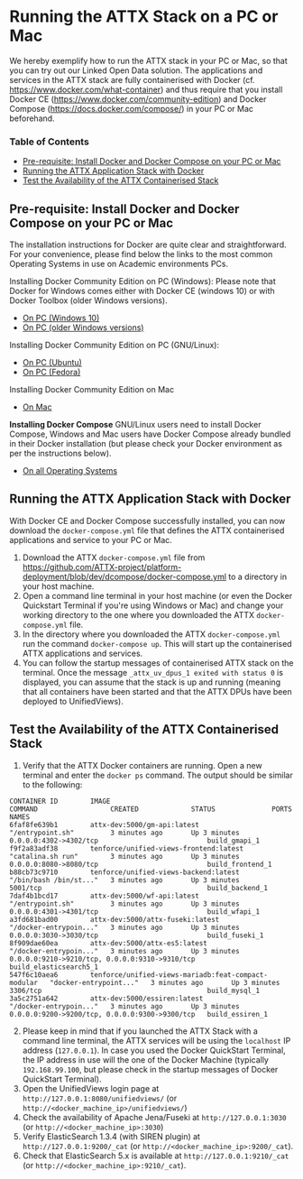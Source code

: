 # Running the ATTX Stack on a PC or Mac

We hereby exemplify how to run the ATTX stack in your PC or Mac, so that you can try out our Linked Open Data solution. The applications and services in the ATTX stack are fully containerised with Docker (cf. https://www.docker.com/what-container) and thus require that you install Docker CE (https://www.docker.com/community-edition) and Docker Compose (https://docs.docker.com/compose/) in your PC or Mac beforehand.

### Table of Contents
<!-- TOC START min:1 max:3 link:true update:false -->
  - [Pre-requisite: Install Docker and Docker Compose on your PC or Mac](#pre-requisite-install-docker-and-docker-compose-on-your-pc-or-mac)
  - [Running the ATTX Application Stack with Docker](#running-the-attx-application-stack-with-docker)
  - [Test the Availability of the ATTX Containerised Stack](#test-the-availability-of-the-attx-containerised-stack)

<!-- TOC END -->


## Pre-requisite: Install Docker and Docker Compose on your PC or Mac
The installation instructions for Docker are quite clear and straightforward. For your convenience, please find below the links to the most common Operating Systems in use on Academic environments PCs.

Installing Docker Community Edition on PC (Windows):
Please note that Docker for Windows comes either with Docker CE (windows 10) or with Docker Toolbox (older Windows versions).
* [On PC (Windows 10)](https://store.docker.com/editions/community/docker-ce-desktop-windows?tab=description)
* [On PC (older Windows versions)](https://www.docker.com/products/docker-toolbox)

Installing Docker Community Edition on PC (GNU/Linux):
* [On PC (Ubuntu)](https://store.docker.com/editions/community/docker-ce-server-ubuntu?tab=description)
* [On PC (Fedora)](https://store.docker.com/editions/community/docker-ce-server-fedora?tab=description)

Installing Docker Community Edition on Mac
* [On Mac](https://store.docker.com/editions/community/docker-ce-desktop-mac?tab=description)


**Installing Docker Compose**
GNU/Linux users need to install Docker Compose, Windows and Mac users have Docker Compose already bundled in their Docker installation (but please check your Docker environment as per the instructions below).
* [On all Operating Systems](https://docs.docker.com/compose/install/)

## Running the ATTX Application Stack with Docker
With Docker CE and Docker Compose successfully installed, you can now download the `docker-compose.yml` file that defines the ATTX containerised applications and service to your PC or Mac.

1. Download the ATTX `docker-compose.yml` file from https://github.com/ATTX-project/platform-deployment/blob/dev/dcompose/docker-compose.yml to a directory in your host machine.
2. Open a command line terminal in your host machine (or even the Docker Quickstart Terminal if you're using Windows or Mac) and change your working directory to the one where you downloaded the ATTX `docker-compose.yml` file.
3. In the directory where you downloaded the ATTX `docker-compose.yml` run the command `docker-compose up`. This will start up the containerised ATTX applications and services.
5. You can follow the startup messages of containerised ATTX stack on the terminal. Once the message `_attx_uv_dpus_1 exited with status 0` is displayed, you can assume that the stack is up and running (meaning that all containers have been started and that the ATTX DPUs have been deployed to UnifiedViews).


## Test the Availability of the ATTX Containerised Stack
1. Verify that the ATTX Docker containers are running. Open a new terminal and enter the `docker ps` command. The output should be similar to the following:
```shell
CONTAINER ID        IMAGE                                                 COMMAND                  CREATED             STATUS              PORTS                                            NAMES
6faf8fe639b1        attx-dev:5000/gm-api:latest                           "/entrypoint.sh"         3 minutes ago       Up 3 minutes        0.0.0.0:4302->4302/tcp                           build_gmapi_1
f9f2a83adf38        tenforce/unified-views-frontend:latest                "catalina.sh run"        3 minutes ago       Up 3 minutes        0.0.0.0:8080->8080/tcp                           build_frontend_1
b88cb73c9710        tenforce/unified-views-backend:latest                 "/bin/bash /bin/st..."   3 minutes ago       Up 3 minutes        5001/tcp                                         build_backend_1
7daf4b1bcd17        attx-dev:5000/wf-api:latest                           "/entrypoint.sh"         3 minutes ago       Up 3 minutes        0.0.0.0:4301->4301/tcp                           build_wfapi_1
a3fd681bad00        attx-dev:5000/attx-fuseki:latest                      "/docker-entrypoin..."   3 minutes ago       Up 3 minutes        0.0.0.0:3030->3030/tcp                           build_fuseki_1
8f909dae60ea        attx-dev:5000/attx-es5:latest                         "/docker-entrypoin..."   3 minutes ago       Up 3 minutes        0.0.0.0:9210->9210/tcp, 0.0.0.0:9310->9310/tcp   build_elasticsearch5_1
547f6c10aea6        tenforce/unified-views-mariadb:feat-compact-modular   "docker-entrypoint..."   3 minutes ago       Up 3 minutes        3306/tcp                                         build_mysql_1
3a5c2751a642        attx-dev:5000/essiren:latest                          "/docker-entrypoin..."   3 minutes ago       Up 3 minutes        0.0.0.0:9200->9200/tcp, 0.0.0.0:9300->9300/tcp   build_essiren_1
```

2. Please keep in mind that if you launched the ATTX Stack with a command line terminal, the ATTX services will be using the `localhost` IP address (`127.0.0.1`). In case you used the Docker QuickStart Terminal, the IP address in use will the one of the Docker Machine (typically `192.168.99.100`, but please check in the startup messages of Docker QuickStart Terminal).
3. Open the UnifiedViews login page at `http://127.0.0.1:8080/unifiedviews/` (or `http://<docker_machine_ip>/unifiedviews/`)
4. Check the availability of Apache Jena/Fuseki at `http://127.0.0.1:3030` (or `http://<docker_machine_ip>:3030`)
5. Verify ElasticSearch 1.3.4 (with SIREN plugin) at `http://127.0.0.1:9200/_cat` (or `http://<docker_machine_ip>:9200/_cat`).
6. Check that ElasticSearch 5.x is available at `http://127.0.0.1:9210/_cat` (or `http://<docker_machine_ip>:9210/_cat`).

